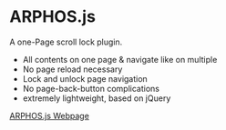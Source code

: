 # ARPHOS.js
A one-Page scroll lock plugin.

- All contents on one page & navigate like on multiple
- No page reload necessary
- Lock and unlock page navigation
- No page-back-button complications
- extremely lightweight, based on jQuery

[ARPHOS.js Webpage](http://www.troxlerpascal.github.io)


